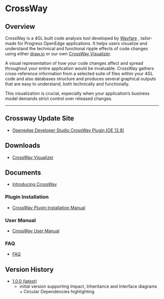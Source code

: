 # CrossWay

## Overview
CrossWay is a 4GL built code analysis tool developed by [Wayfare](https://wayfare.ro/) , tailor-made for Progress OpenEdge applications. It helps users visualize and understand the technical and functional ripple effects of code changes using either [draw.io](https://www.drawio.com/) or our own [CrossWay Visualizer](https://wayfare.ro/downloads/crossway/).

A visual representation of how your code changes affect and spread throughout your entire application would be invaluable. CrossWay gathers cross-reference information from a selected suite of files within your 4GL code and also databases structure and produces several graphical outputs that are easy to understand, both technically and functionally.

This visualization is crucial, especially when your application’s business model demands strict control over released changes.


---
## Crossway Update Site
 - [Openedge Developer Studio CrossWay Plugin (OE 12.8)](https://github.com/wayfarero/CrossWay/raw/main/CrossWayPlugin)

## Downloads
  - [CrossWay Visualizer](https://wayfare.ro/downloads/crossway/)

## Documents
  - [Introducing CrossWay](https://github.com/wayfarero/CrossWay/blob/main/doc/Introducing%20Crossway%20See%20Your%204GL%20Code%20Like%20Never%20Before.pdf)

### Plugin Installation
  - [CrossWay Plugin Installation Manual](https://github.com/wayfarero/CrossWay/blob/main/doc/CROSSWAY%20PLUGIN%20INSTALLATION.pdf)
### User Manual
  - [CrossWay User Manual](https://github.com/wayfarero/CrossWay/blob/main/doc/CROSSWAY%20USER%20MANUAL.pdf)
### FAQ
  - [FAQ](https://github.com/wayfarero/CrossWay/blob/main/doc/FAQ.pdf)

## Version History
  - [1.0.0 (latest)](https://github.com/wayfarero/CrossWay/blob/main/plugin/CrosswayPlugin-1.0.0.zip)
    - initial version supporting Impact, Inheritance and Interface diagrams + Circular Dependencies highlighting  





